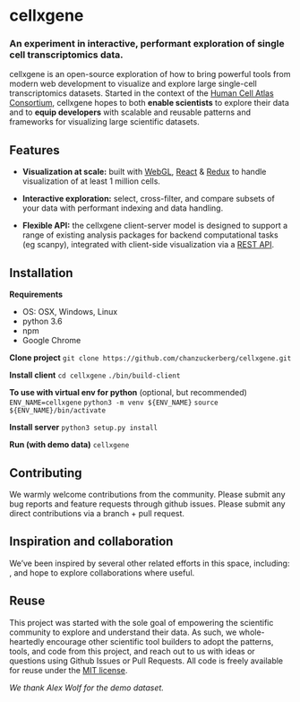 # cellxgene

### An experiment in interactive, performant exploration of single cell transcriptomics data.

cellxgene is an open-source exploration of how to bring powerful tools from modern web development to visualize and explore large single-cell transcriptomics datasets.
Started in the context of the [Human Cell Atlas Consortium](https://www.humancellatlas.org/), cellxgene hopes to both **enable scientists** to explore their data and to **equip developers** with scalable and reusable patterns and frameworks for visualizing large scientific datasets.

## Features

* **Visualization at scale:** built with [WebGL](https://www.khronos.org/webgl/), [React](https://reactjs.org/) & [Redux](https://redux.js.org/) to handle visualization of at least 1 million cells.

* **Interactive exploration:** select, cross-filter, and compare subsets of your data with performant indexing and data handling.

* **Flexible API:** the cellxgene client-server model is designed to support a range of existing analysis packages for backend computational tasks (eg scanpy), integrated with client-side visualization via a [REST API](https://restfulapi.net/).


## Installation

**Requirements**
- OS: OSX, Windows, Linux
- python 3.6
- npm
- Google Chrome

**Clone project**
`git clone https://github.com/chanzuckerberg/cellxgene.git`

**Install client**
`cd cellxgene`
`./bin/build-client`

**To use with virtual env for python**
(optional, but recommended)
`ENV_NAME=cellxgene`
`python3 -m venv ${ENV_NAME}`
`source ${ENV_NAME}/bin/activate`

**Install server**
`python3 setup.py install`

**Run (with demo data)**
`cellxgene`


## Contributing
We warmly welcome contributions from the community. Please submit any bug reports and feature requests through github issues. Please submit any direct contributions via a branch + pull request.

## Inspiration and collaboration
We’ve been inspired by several other related efforts in this space, including: <need a list>, and hope to explore collaborations where useful.

## Reuse
This project was started with the sole goal of empowering the scientific community to explore and understand their data. As such, we whole-heartedly encourage other scientific tool builders to adopt the patterns, tools, and code from this project, and reach out to us with ideas or questions using Github Issues or Pull Requests. All code is freely available for reuse under the [MIT license](https://opensource.org/licenses/MIT).

*We thank Alex Wolf for the demo dataset.*
